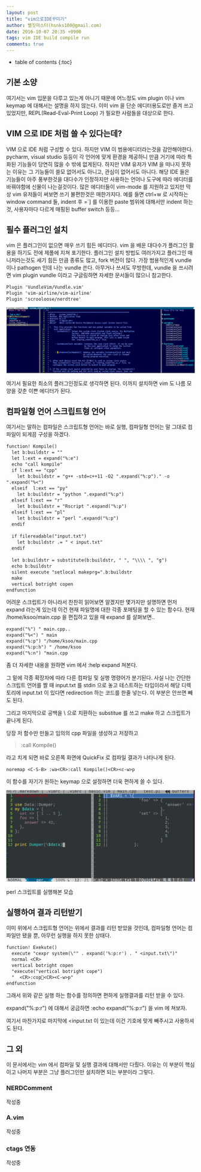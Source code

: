 ```yaml
---
layout: post
title: "vim으로IDE꾸미기"
author: 뻘짓마스터(hsnks100@gmail.com)
date: 2016-10-07 20:35 +0900
tags: vim IDE build compile run
comments: true
---
```

* table of contents
{:toc}


## 기본 소양
여기서는 vim 입문을 다루고 있는게 아니기 때문에 어느정도 vim plugin 이나 vim keymap 에 대해서는 설명을 하지 않는다.
이미 vim 을 단순 에디터용도로만 즐겨 쓰고 있었지만, REPL(Read-Eval-Print Loop) 가 필요한 사람들을 대상으로 한다.

## VIM 으로 IDE 처럼 쓸 수 있다는데?  
VIM 으로 IDE 처럼 구성할 수 있다. 하지만 VIM 이 범용에디터라는것을 감안해야한다. pycharm, visual studio 등등이 각 언어에 맞게 환경을 제공하니 만큼 거기에 따라 특화된 기능들이 당연히 많을 수 밖에 없게된다.
하지만 VIM 유저가 VIM 을 떠나지 못하는 이유는 그 기능들이 쓸모 없어서도 아니고, 관심이 없어서도 아니다. 해당 IDE 들은 기능들이 아주 풍부한것을 대다수가 인정하지만 사용하는 언어나 도구에 따라 에디터를 바꿔야함에 신물이 나는걸것이다. 많은 에디터들이 vim-mode 를 지원하고 있지만 막상 vim 유저들이 써보면 쓰기 불편한것은 매한가지다.
예를 들면 ctrl+w 로 시작하는 window command 들, indent 후 =`] 를 이용한 paste 범위에 대해서만 indent 하는것, 사용자마다 다르게 매핑된 buffer switch 등등... 

## 필수 플러그인 설치

vim 은 플러그인이 없으면 매우 쓰기 힘든 에디터다. vim 을 배운 대다수가 플러그인 활용을 하기도 전에 제풀에 지쳐 포기한다. 플러그인 설치 방법도 여러가지고 플러그인 매니저라는것도 세기 힘든 만큼 종류도 많고, fork 버전이 많다.
가장 범용적인게 vundle 이나 pathogen 인데 나는 vundle 쓴다. 아무거나 쓰셔도 무방한데, vundle 을 쓰시려면 vim plugin vundle 이라고 구글링하면 자세한 문서들이 많으니 참고한다.

```
Plugin 'VundleVim/Vundle.vim'
Plugin 'vim-airline/vim-airline'
Plugin 'scrooloose/nerdtree'
```

![](../images/vim_ide.png)

여기서 필요한 최소의 플러그인정도로 생각하면 된다.
이까지 설치하면 vim 도 나름 모양을 갖춘 이쁜 에디터가 된다.

## 컴파일형 언어 스크립트형 언어

여기서는 말하는 컴파일은 스크립트형 언어는 바로 실행, 컴파일형 언어는 말 그대로 컴파일이 되게끔 구성을 하겠다.

``` vim
function! Kompile() 
  let b:buildstr = ""
  let l:ext = expand("%:e")
  echo "call kompile"
  if l:ext == "cpp" 
    let b:buildstr = "g++ -std=c++11 -O2 ".expand("%:p")." -o ".expand("%<")
  elseif  l:ext == "py"
    let b:buildstr = "python ".expand("%:p")
  elseif l:ext == "r"
    let b:buildstr = "Rscript ".expand("%:p")
  elseif l:ext == "pl"
    let b:buildstr = "perl ".expand("%:p")
  endif

  if filereadable("input.txt")
    let b:buildstr .= " < input.txt"
  endif

  let b:buildstr = substitute(b:buildstr, " ", "\\\\ ", "g")
  echo b:buildstr
  silent execute "setlocal makeprg=".b:buildstr
  make
  vertical botright copen
endfunction 
```

어려운 스크립트가 아니라서 찬찬히 읽어보면 알겠지만 몇가지만 설명하면 먼저 expand 라는게 있는데 이건 현재 파일명에 대한 각종 포매팅을 할 수 있는 함수다.
현재 /home/ksoo/main.cpp 을 편집하고 있을 때 expand 를 살펴보면..

``` vim
expand("%") " main.cpp..
expand("%<") " main
expand("%:p") "/home/ksoo/main.cpp
expand("%:p:h") " /home/ksoo
expand("%:n") "main.cpp 
```
좀 더 자세한 내용을 원하면 vim 에서 :help expand 쳐본다.

그 밑에 각종 확장자에 따라 다른 컴파일 및 실행 명령어가 분기된다. 
사실 나는 간단한 스크립트 언어를 짤 때 input.txt 를 stdin 으로 놓고 테스트하는 타입이라서 해당 디렉토리에 input.txt 이 있다면
redirection 하는 코드를 한줄 넣는다. 이 부분은 안쓰면 빼도 된다.

그리고 마지막으로 공백을 \\ 으로 치환하는 substitue 를 쓰고 make 하고 스크립트가 끝나게 된다.

당장 저 함수만 만들고 임의의 cpp 파일을 생성하고 저장하고 
>:call Kompile() 

라고 치게 되면 바로 오른쪽 화면에 QuickFix 로 컴파일 결과가 나타나게 된다.  



``` vim
noremap <C-S-B> :wa<CR>:call Kompile()<CR><c-w>p
```

이 함수를 자기가 원하는 keymap 으로 설정하면 더욱 편하게 쓸 수 있다.


![](../images/vim_perl.png)

perl 스크립트를 실행해본 모습



## 실행하여 결과 리턴받기
이미 위에서 스크립트형 언어는 위에서 결과를 리턴 받았을 것인데, 컴파일형 언어는 컴파일만 됐을 뿐,
아무런 실행을 하지 못한 상태다.


``` vim 
function! Exekute()
  execute "cexpr system(\"" . expand('%:p:r') . " <input.txt\")"
  normal <CR>
  vertical botright copen
  "execute("vertical botright cope")
  "  <CR>:cop<CR><C-w>p"
endfunction
```

그래서 위와 같은 실행 하는 함수를 정의하면 편하게 실행결과를 리턴 받을 수 있다.

expand("%:p:r") 에 대해서 궁금하면 :echo expand("%:p:r") 을 vim 에 쳐보자.

여기서 마찬가지로 마지막에 <input.txt 이 있는데 이건 기호에 맞게 빼주시고 사용하셔도 된다.  

## 그 외

이 문서에서는 vim 에서 컴파일 및 실행 결과에 대해서만 다뤘다. 이유는 이 부분이
핵심이고 나머지 부분은 그냥 플러그인만 설치하면 되는 부분이라 그렇다.

### NERDComment
작성중

### A.vim
작성중

### ctags 연동 
작성중

